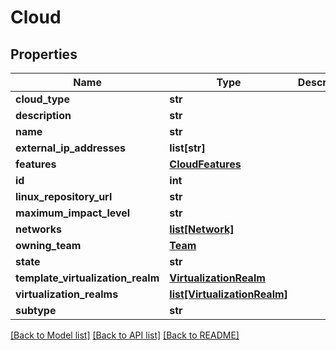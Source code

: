 # Cloud

## Properties
Name | Type | Description | Notes
------------ | ------------- | ------------- | -------------
**cloud_type** | **str** |  | [optional] 
**description** | **str** |  | 
**name** | **str** |  | 
**external_ip_addresses** | **list[str]** |  | [optional] 
**features** | [**CloudFeatures**](CloudFeatures.md) |  | [optional] 
**id** | **int** |  | [optional] 
**linux_repository_url** | **str** |  | [optional] 
**maximum_impact_level** | **str** |  | 
**networks** | [**list[Network]**](Network.md) |  | [optional] 
**owning_team** | [**Team**](Team.md) |  | 
**state** | **str** |  | [optional] 
**template_virtualization_realm** | [**VirtualizationRealm**](VirtualizationRealm.md) |  | [optional] 
**virtualization_realms** | [**list[VirtualizationRealm]**](VirtualizationRealm.md) |  | [optional] 
**subtype** | **str** |  | 

[[Back to Model list]](../README.md#documentation-for-models) [[Back to API list]](../README.md#documentation-for-api-endpoints) [[Back to README]](../README.md)


